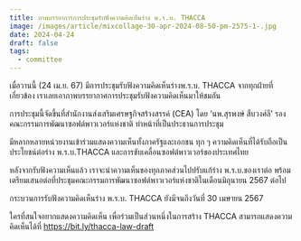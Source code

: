 ```yaml
---
title: ภาพบรรยาการการประชุมรับฟังความคิดเห็นร่าง พ.ร.บ. THACCA
image: /images/article/mixcollage-30-apr-2024-08-50-pm-2575-1-.jpg
date: 2024-04-24
draft: false
tags:
  - committee
---
```

เมื่อวานนี้ (24 เม.ย. 67) มีการประชุมรับฟังความคิดเห็นร่างพ.ร.บ. THACCA จากทุกฝ่ายที่เกี่ยวข้อง เราเลยเอาภาพบรรยากาศการประชุมรับฟังความคิดเห็นมาให้ชมกัน

การประชุมนี้จัดขึ้นที่สำนักงานส่งเสริมเศรษฐกิจสร้างสรรค์ (CEA) โดย ‘นพ.สุรพงษ์ สืบวงศ์ลี’ รองคณะกรรมการพัฒนาซอฟต์พาวเวอร์แห่งชาติ ทำหน้าที่เป็นประธานการประชุม

มีหลากหลายหน่วยงานเข้าร่วมแสดงความเห็นทั้งภาครัฐและเอกชน ทุก ๆ ความคิดเห็นที่ได้รับถือเป็นประโยชน์ต่อร่าง พ.ร.บ.THACCA และการขับเคลื่อนซอฟต์พาวเวอร์ของประเทศไทย

หลังจากรับฟังความเห็นแล้ว เราจะนำความเห็นของทุกภาคส่วนไปปรับแก้ร่าง พ.ร.บ.ของเราต่อ พร้อมเตรียมเสนอต่อที่ประชุมคณะกรรมการพัฒนาซอฟต์พาวเวอร์แห่งชาติในเดือนมิถุนายน 2567 ต่อไป

กระบวนการรับฟังความคิดเห็นร่าง พ.ร.บ. THACCA ยังมีจนถึงวันที่ 30 เมษายน 2567 

ใครที่สนใจอยากแสดงความคิดเห็น เพื่อร่วมเป็นส่วนหนึ่งในการสร้าง THACCA สามารถแสดงความคิดเห็นได้ที่ https://bit.ly/thacca-law-draft
